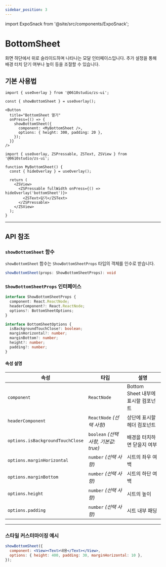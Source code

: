 ```yaml
---
sidebar_position: 3
---
```


import ExpoSnack from '@site/src/components/ExpoSnack';

# BottomSheet

화면 하단에서 위로 슬라이드하며 나타나는 모달 인터페이스입니다. 추가 설정을 통해 배경 터치 닫기 여부나 높이 등을 조절할 수 있습니다.

<ExpoSnack id="@studio0610/zs-ui-bottom-sheet" />

## 기본 사용법

```tsx
import { useOverlay } from '@0610studio/zs-ui';

const { showBottomSheet } = useOverlay();

<Button
  title="BottomSheet 열기"
  onPress={() => {
    showBottomSheet({
      component: <MyBottomSheet />,
      options: { height: 300, padding: 20 },
    });
  }}
/>
```

```tsx title="MyBottomSheet.tsx"
import { useOverlay, ZSPressable, ZSText, ZSView } from '@0610studio/zs-ui';

function MyBottomSheet() {
  const { hideOverlay } = useOverlay();

  return (
    <ZSView>
      <ZSPressable fullWidth onPress={() => hideOverlay('bottomSheet')}>
        <ZSText>닫기</ZSText>
      </ZSPressable>
    </ZSView>
  );
}
```

---

## API 참조

### `showBottomSheet` 함수

`showBottomSheet` 함수는 `ShowBottomSheetProps` 타입의 객체를 인수로 받습니다.

```typescript
showBottomSheet(props: ShowBottomSheetProps): void
```

### `ShowBottomSheetProps` 인터페이스

```typescript
interface ShowBottomSheetProps {
  component: React.ReactNode;
  headerComponent?: React.ReactNode;
  options?: BottomSheetOptions;
}

interface BottomSheetOptions {
  isBackgroundTouchClose?: boolean;
  marginHorizontal?: number;
  marginBottom?: number;
  height?: number;
  padding?: number;
}
```

#### 속성 설명

| 속성 | 타입 | 설명 |
| ---- | ---- | ---- |
| `component` | `ReactNode` | Bottom Sheet 내부에 표시할 컴포넌트 |
| `headerComponent` | `ReactNode` *(선택 사항)* | 상단에 표시할 헤더 컴포넌트 |
| `options.isBackgroundTouchClose` | `boolean` *(선택 사항, 기본값: true)* | 배경을 터치하면 닫을지 여부 |
| `options.marginHorizontal` | `number` *(선택 사항)* | 시트의 좌우 여백 |
| `options.marginBottom` | `number` *(선택 사항)* | 시트의 하단 여백 |
| `options.height` | `number` *(선택 사항)* | 시트의 높이 |
| `options.padding` | `number` *(선택 사항)* | 시트 내부 패딩 |

---

### 스타일 커스터마이징 예시

```jsx
showBottomSheet({
  component: <View><Text>내용</Text></View>,
  options: { height: 400, padding: 30, marginHorizontal: 10 },
});
```
